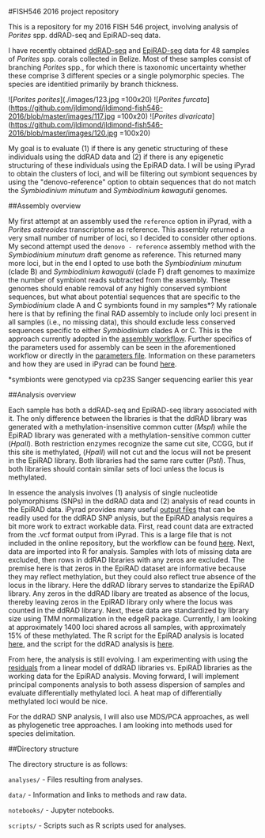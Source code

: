 #FISH546 2016 project repository

This is a repository for my 2016 FISH 546 project, involving analysis of _Porites_ spp. ddRAD-seq and EpiRAD-seq data.

I have recently obtained [ddRAD-seq](http://journals.plos.org/plosone/article?id=10.1371/journal.pone.0037135) and [EpiRAD-seq](http://onlinelibrary.wiley.com/doi/10.1111/2041-210X.12435/abstract) data for 48 samples of _Porites_ spp. corals collected in Belize. Most of these samples consist of branching _Porites_ spp., for which there is taxonomic uncertainty whether these comprise 3 different species or a single polymorphic species. The species are identitied primarily by branch thickness.

![_Porites porites_](./images/123.jpg =100x20) ![_Porites furcata_](https://github.com/jldimond/jldimond-fish546-2016/blob/master/images/117.jpg =100x20) ![_Porites divaricata_](https://github.com/jldimond/jldimond-fish546-2016/blob/master/images/120.jpg =100x20) 

My goal is to evaluate (1) if there is any genetic structuring of these individuals using the ddRAD data and (2) if there is any epigenetic structuring of these individuals using the EpiRAD data. I will be using iPyrad to obtain the clusters of loci, and will be filtering out symbiont sequences by using the "denovo-reference" option to obtain sequences that do not match the _Symbiodinium minutum_ and _Symbiodinium kawagutii_ genomes.

##Assembly overview

My first attempt at an assembly used the `reference` option in iPyrad, with a _Porites astreoides_ transcriptome as reference. This assembly returned a very small number of number of loci, so I decided to consider other options. My second attempt used the `denovo - reference` assembly method with the _Symbiodinium minutum_ draft genome as reference. This returned many more loci, but in the end I opted to use both the _Symbiodinium minutum_ (clade B) and _Symbiodinium kawagutii_ (clade F) draft genomes to maximize the number of symbiont reads subtracted from the assembly. These genomes should enable removal of any highly conserved symbiont sequences, but what about potential sequences that are specific to the _Symbiodinium_ clade A and C symbionts found in my samples*? My rationale here is that by refining the final RAD assembly to include only loci present in all samples (i.e., no missing data), this should exclude less conserved sequences specific to either _Symbiodinium_ clades A or C. This is the approach currently adopted in the [assembly workflow](https://github.com/jldimond/jldimond-fish546-2016/blob/master/notebooks/ipyrad_assembly.ipynb). Further specifics of the parameters used for assembly can be seen in the aforementioned  workflow or directly in the [parameters file](https://github.com/jldimond/jldimond-fish546-2016/blob/master/analyses/ipyrad_analysis/params-data3.txt). Information on these parameters and how they are used in iPyrad can be found [here](http://ipyrad.readthedocs.io/).

*symbionts were genotyped via cp23S Sanger sequencing earlier this year

##Analysis overview

Each sample has both a ddRAD-seq and EpiRAD-seq library associated with it. The only difference between the libraries is that the ddRAD library was generated with a methylation-insensitive common cutter (_MspI_) while the EpiRAD library was generated with a methylation-sensitive common cutter (_HpaII_). Both restriction enzymes recognize the same cut site, CCGG, but if this site is methylated, (_HpaII_) will not cut and the locus will not be present in the EpiRAD library. Both libraries had the same rare cutter (_PstI_). Thus, both libraries should contain similar sets of loci unless the locus is methylated. 

In essence the analysis involves (1) analysis of single nucleotide polymorphisms (SNPs) in the ddRAD data and (2) analysis of read counts in the EpiRAD data. iPyrad provides many useful [output files](https://github.com/jldimond/jldimond-fish546-2016/tree/master/analyses/ipyrad_analysis/data3_outfiles) that can be readily used for the ddRAD SNP anlysis, but the EpiRAD analysis requires a bit more work to extract workable data. First, read count data are extracted from the .vcf format output from iPyrad. This is a large file that is not included in the online repository, but the workflow can be found [here](https://github.com/jldimond/jldimond-fish546-2016/blob/master/notebooks/VCF_readcounts.ipynb). Next, data are imported into R for analysis. Samples with lots of missing data are excluded, then rows in ddRAD libraries with any zeros are excluded. The premise here is that zeros in the EpiRAD dataset are informative because they may reflect methylation, but they could also reflect true absence of the locus in the library. Here the ddRAD library serves to standarize the EpiRAD library. Any zeros in the ddRAD libary are treated as absence of the locus, thereby leaving zeros in the EpiRAD library only where the locus was counted in the ddRAD library. Next, these data are standardized by library size using TMM normalization in the edgeR package. Currently, I am looking at approximately 1400 loci shared across all samples, with approximately 15% of these methylated. The R script for the EpiRAD analysis is located [here](https://github.com/jldimond/jldimond-fish546-2016/blob/master/scripts/EpiRAD_analysis.R), and the script for the ddRAD analysis is [here](https://github.com/jldimond/jldimond-fish546-2016/blob/master/scripts/ddRAD_analysis.R).

From here, the analysis is still evolving. I am experimenting with using the [residuals](https://github.com/jldimond/jldimond-fish546-2016/blob/master/analyses/residuals.pdf) from a linear model of ddRAD libraries vs. EpiRAD libraries as the working data for the EpiRAD analysis. Moving forward, I will implement principal components analysis to both assess dispersion of samples and evaluate differentially methylated loci. A heat map of differentially methylated loci would be nice. 

For the ddRAD SNP analysis, I will also use MDS/PCA approaches, as well as phylogenetic tree approaches. I am looking into methods used for species delimitation.

##Directory structure

The directory structure is as follows:

`analyses/` - Files resulting from analyses.

`data/` -  Information and links to methods and raw data.

`notebooks/` - Jupyter notebooks.

`scripts/` - Scripts such as R scripts used for analyses.
